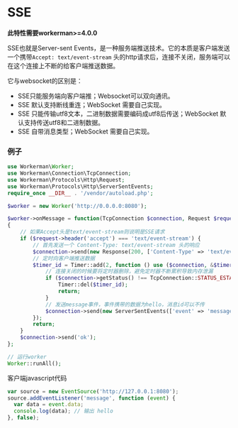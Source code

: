 # SSE 
**此特性需要workerman>=4.0.0**

SSE也就是Server-sent Events，是一种服务端推送技术。它的本质是客户端发送一个携带`Accept: text/event-stream` 头的http请求后，连接不关闭，服务端可以在这个连接上不断的给客户端推送数据。

它与websocket的区别是：
*   SSE只能服务端向客户端推；Websocket可以双向通讯。
*   SSE 默认支持断线重连；WebSocket 需要自己实现。
*   SSE 只能传输utf8文本，二进制数据需要编码成utf8后传送；WebSocket 默认支持传送utf8和二进制数据。
*   SSE 自带消息类型；WebSocket 需要自己实现。

### 例子
```php
use Workerman\Worker;
use Workerman\Connection\TcpConnection;
use Workerman\Protocols\Http\Request;
use Workerman\Protocols\Http\ServerSentEvents;
require_once __DIR__ . '/vendor/autoload.php';

$worker = new Worker('http://0.0.0.0:8080');

$worker->onMessage = function(TcpConnection $connection, Request $request)
{
    // 如果Accept头是text/event-stream则说明是SSE请求
    if ($request->header('accept') === 'text/event-stream') {
        // 首先发送一个 Content-Type: text/event-stream 头的响应
        $connection->send(new Response(200, ['Content-Type' => 'text/event-stream']));
        // 定时向客户端推送数据
        $timer_id = Timer::add(2, function () use ($connection, &$timer_id){
            // 连接关闭的时候要将定时器删除，避免定时器不断累积导致内存泄漏
            if ($connection->getStatus() !== TcpConnection::STATUS_ESTABLISHED) {
                Timer::del($timer_id);
                return;
            }
            // 发送message事件，事件携带的数据为hello，消息id可以不传
            $connection->send(new ServerSentEvents(['event' => 'message', 'data' => 'hello', 'id'=>1]));
        });
        return;
    }
    $connection->send('ok');
};

// 运行worker
Worker::runAll();
```

客户端javascript代码
```js
var source = new EventSource('http://127.0.0.1:8080');
source.addEventListener('message', function (event) {
  var data = event.data;
  console.log(data); // 输出 hello
}, false);
```


